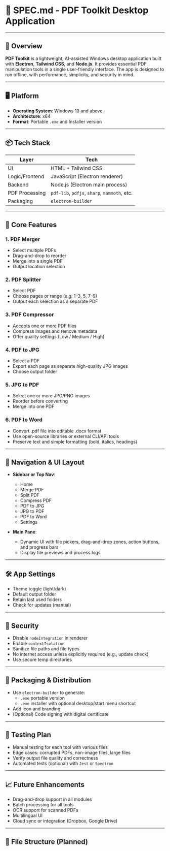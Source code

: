 # 📄 SPEC.md - PDF Toolkit Desktop Application

---

## 🧩 Overview

**PDF Toolkit** is a lightweight, AI-assisted Windows desktop application built with **Electron**, **Tailwind CSS**, and **Node.js**. It provides essential PDF manipulation tools in a single user-friendly interface. The app is designed to run offline, with performance, simplicity, and security in mind.

---

## 🖥️ Platform

- **Operating System**: Windows 10 and above
- **Architecture**: x64
- **Format**: Portable `.exe` and Installer version

---

## 📦 Tech Stack

| Layer            | Tech                         |
|------------------|------------------------------|
| UI               | HTML + Tailwind CSS          |
| Logic/Frontend   | JavaScript (Electron renderer) |
| Backend          | Node.js (Electron main process) |
| PDF Processing   | `pdf-lib`, `pdfjs`, `sharp`, `mammoth`, etc. |
| Packaging        | `electron-builder`           |

---

## 🔧 Core Features

### 1. PDF Merger
- Select multiple PDFs
- Drag-and-drop to reorder
- Merge into a single PDF
- Output location selection

### 2. PDF Splitter
- Select PDF
- Choose pages or range (e.g. 1–3, 5, 7–9)
- Output each selection as a separate PDF

### 3. PDF Compressor
- Accepts one or more PDF files
- Compress images and remove metadata
- Offer quality settings (Low / Medium / High)

### 4. PDF to JPG
- Select a PDF
- Export each page as separate high-quality JPG images
- Choose output folder

### 5. JPG to PDF
- Select one or more JPG/PNG images
- Reorder before converting
- Merge into one PDF

### 6. PDF to Word
- Convert .pdf file into editable .docx format
- Use open-source libraries or external CLI/API tools
- Preserve text and simple formatting (bold, italics, headings)

---

## 🧭 Navigation & UI Layout

- **Sidebar or Top Nav**:
  - Home
  - Merge PDF
  - Split PDF
  - Compress PDF
  - PDF to JPG
  - JPG to PDF
  - PDF to Word
  - Settings

- **Main Pane**:
  - Dynamic UI with file pickers, drag-and-drop zones, action buttons, and progress bars
  - Display file previews and process logs

---

## 🛠 App Settings

- Theme toggle (light/dark)
- Default output folder
- Retain last used folders
- Check for updates (manual)

---

## 🔐 Security

- Disable `nodeIntegration` in renderer
- Enable `contextIsolation`
- Sanitize file paths and file types
- No internet access unless explicitly required (e.g., update check)
- Use secure temp directories

---

## 🚀 Packaging & Distribution

- Use `electron-builder` to generate:
  - `.exe` portable version
  - `.exe` installer with optional desktop/start menu shortcut
- Add icon and branding
- (Optional) Code signing with digital certificate

---

## 🧪 Testing Plan

- Manual testing for each tool with various files
- Edge cases: corrupted PDFs, non-image files, large files
- Verify output file quality and correctness
- Automated tests (optional) with `Jest` or `Spectron`

---

## 📈 Future Enhancements

- Drag-and-drop support in all modules
- Batch processing for all tools
- OCR support for scanned PDFs
- Multilingual UI
- Cloud sync or integration (Dropbox, Google Drive)

---

## 📂 File Structure (Planned)

